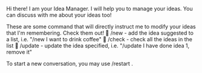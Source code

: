 Hi there! I am your Idea Manager. I will help you to manage your ideas. You can discuss with me about your ideas too!
 
These are some command that will directly instruct me to modify your ideas that I'm remembering. Check them out!
🤖 /new - add the idea suggested to a list, i.e. "/new I want to drink coffee"
🤖 /check - check all the ideas in the list
🤖 /update - update the idea specified, i.e. "/update I have done idea 1, remove it"

To start a new conversation, you may use /restart .
